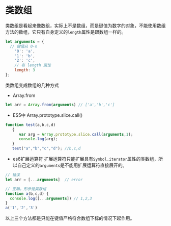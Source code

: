 # 类数组
类数组是看起来像数组，实际上不是数组，而是键值为数字的对象，不能使用数组方法的数组，它只有自身定义的`length`属性是跟数组一样的。
```javascript
let arguments = {
  // 键值从 0-n
    '0': 'a',
    '1': 'b',
    '2': 'c',
    // 有 length 属性
    length: 3
};
```
类数组变成数组的几种方式
- Array.from
```javascript
let arr = Array.from(arguments) // ['a','b','c']
```
- ES5中 Array.prototype.slice.call()
```javascript
function test(a,b,c,d) 
   { 
      var arg = Array.prototype.slice.call(arguments,1); 
      console.log(arg); 
   } 
   test("a","b","c","d"); //b,c,d
```
- es6扩展运算符
扩展运算符只能扩展具有`Symbol.iterator`属性的类数组，所以自己定义的`arguments`是不能用扩展运算符直接展开的。
```javascript
// 错误
let arr = [...arguments]  // error

// 正确，形参是类数组
function a(b,c,d) {
  console.log([...arguments]) // 1,2,3
}
a('1','2','3')
```
以上三个方法都是只能在键值严格符合数组下标的情况下起作用。
